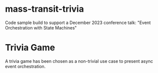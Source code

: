 # mass-transit-trivia
Code sample build to support a December 2023 conference talk: "Event Orchestration with State Machines"


# Trivia Game
A trivia game has been chosen as a non-trivial use case to present async event orchestration.
 
